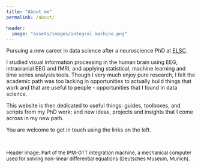 ```yaml
---
title: "About me"
permalink: /about/

header:
  image: "assets/images/integral machine.png"
---
```


Pursuing a new career in data science after a neuroscience PhD at [ELSC](https://elsc.huji.ac.il/).

I studied visual information processing in the human brain using EEG, intracranial EEG and fMRI, and applying statistical, machine learning and time series analysis tools. Though I very much enjoy pure research, I felt the academic path was too lacking in opportunities to actually build things that work and that are useful to people - opportunities that I found in data science.

This website is then dedicated to useful things: guides, toolboxes, and scripts from my PhD work; and new ideas, projects and insights that I come across in my new path.

You are welcome to get in touch using the links on the left.

<br>

 <font size="-1"> Header image: Part of the IPM-OTT integration machine, a mechanical computer used for solving non-linear differential equations (Deutsches Museum, Munich). <font size="+1">
